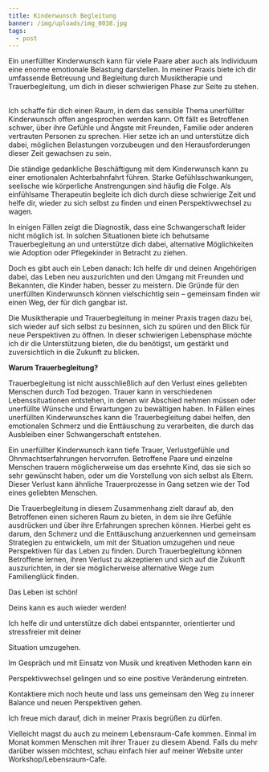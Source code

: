 ```yaml
---
title: Kinderwunsch Begleitung
banner: /img/uploads/img_0038.jpg
tags:
  - post
---
```

Ein unerfüllter Kinderwunsch kann für viele Paare aber auch als Individuum eine enorme emotionale Belastung darstellen. In meiner Praxis biete ich dir umfassende Betreuung und Begleitung durch Musiktherapie und Trauerbegleitung, um dich in dieser schwierigen Phase zur Seite zu stehen.

\
Ich schaffe für dich einen Raum, in dem das sensible Thema unerfüllter Kinderwunsch offen angesprochen werden kann. Oft fällt es Betroffenen schwer, über ihre Gefühle und Ängste mit Freunden, Familie oder anderen vertrauten Personen zu sprechen. Hier setze ich an und unterstütze dich dabei, möglichen Belastungen vorzubeugen und den Herausforderungen dieser Zeit gewachsen zu sein.

Die ständige gedankliche Beschäftigung mit dem Kinderwunsch kann zu einer emotionalen Achterbahnfahrt führen. Starke Gefühlsschwankungen, seelische wie körperliche Anstrengungen sind häufig die Folge. Als einfühlsame Therapeutin begleite ich dich durch diese schwierige Zeit und helfe dir, wieder zu sich selbst zu finden und einen Perspektivwechsel zu wagen.

In einigen Fällen zeigt die Diagnostik, dass eine Schwangerschaft leider nicht möglich ist. In solchen Situationen biete ich behutsame Trauerbegleitung an und unterstütze dich dabei, alternative Möglichkeiten wie Adoption oder Pflegekinder in Betracht zu ziehen.

Doch es gibt auch ein Leben danach: Ich helfe dir und deinen Angehörigen dabei, das Leben neu auszurichten und den Umgang mit Freunden und Bekannten, die Kinder haben, besser zu meistern. Die Gründe für den unerfüllten Kinderwunsch können vielschichtig sein – gemeinsam finden wir einen Weg, der für dich gangbar ist.

Die Musiktherapie und Trauerbegleitung in meiner Praxis tragen dazu bei, sich wieder auf sich selbst zu besinnen, sich zu spüren und den Blick für neue Perspektiven zu öffnen. In dieser schwierigen Lebensphase möchte ich dir die Unterstützung bieten, die du benötigst, um gestärkt und zuversichtlich in die Zukunft zu blicken.

**Warum Trauerbegleitung?**

Trauerbegleitung ist nicht ausschließlich auf den Verlust eines geliebten Menschen durch Tod bezogen. Trauer kann in verschiedenen Lebenssituationen entstehen, in denen wir Abschied nehmen müssen oder unerfüllte Wünsche und Erwartungen zu bewältigen haben. In Fällen eines unerfüllten Kinderwunsches kann die Trauerbegleitung dabei helfen, den emotionalen Schmerz und die Enttäuschung zu verarbeiten, die durch das Ausbleiben einer Schwangerschaft entstehen.

Ein unerfüllter Kinderwunsch kann tiefe Trauer, Verlustgefühle und Ohnmachtserfahrungen hervorrufen. Betroffene Paare und einzelne Menschen trauern möglicherweise um das ersehnte Kind, das sie sich so sehr gewünscht haben, oder um die Vorstellung von sich selbst als Eltern. Dieser Verlust kann ähnliche Trauerprozesse in Gang setzen wie der Tod eines geliebten Menschen.

Die Trauerbegleitung in diesem Zusammenhang zielt darauf ab, den Betroffenen einen sicheren Raum zu bieten, in dem sie ihre Gefühle ausdrücken und über ihre Erfahrungen sprechen können. Hierbei geht es darum, den Schmerz und die Enttäuschung anzuerkennen und gemeinsam Strategien zu entwickeln, um mit der Situation umzugehen und neue Perspektiven für das Leben zu finden. Durch Trauerbegleitung können Betroffene lernen, ihren Verlust zu akzeptieren und sich auf die Zukunft auszurichten, in der sie möglicherweise alternative Wege zum Familienglück finden.

Das Leben ist schön!

Deins kann es auch wieder werden!

Ich helfe dir und unterstütze dich dabei entspannter, orientierter und stressfreier mit deiner

Situation umzugehen.

Im Gespräch und mit Einsatz von Musik und kreativen Methoden kann ein

Perspektivwechsel gelingen und so eine positive Veränderung eintreten.

Kontaktiere mich noch heute und lass uns gemeinsam den Weg zu innerer Balance und neuen Perspektiven gehen.

Ich freue mich darauf, dich in meiner Praxis begrüßen zu dürfen.

Vielleicht magst du auch zu meinem Lebensraum-Cafe kommen. Einmal im Monat kommen Menschen mit ihrer Trauer zu diesem Abend. Falls du mehr darüber wissen möchtest, schau einfach hier auf meiner Website unter Workshop/Lebensraum-Cafe.